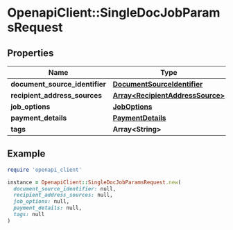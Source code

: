 # OpenapiClient::SingleDocJobParamsRequest

## Properties

| Name | Type | Description | Notes |
| ---- | ---- | ----------- | ----- |
| **document_source_identifier** | [**DocumentSourceIdentifier**](DocumentSourceIdentifier.md) |  |  |
| **recipient_address_sources** | [**Array&lt;RecipientAddressSource&gt;**](RecipientAddressSource.md) |  |  |
| **job_options** | [**JobOptions**](JobOptions.md) |  |  |
| **payment_details** | [**PaymentDetails**](PaymentDetails.md) |  |  |
| **tags** | **Array&lt;String&gt;** |  | [optional] |

## Example

```ruby
require 'openapi_client'

instance = OpenapiClient::SingleDocJobParamsRequest.new(
  document_source_identifier: null,
  recipient_address_sources: null,
  job_options: null,
  payment_details: null,
  tags: null
)
```

